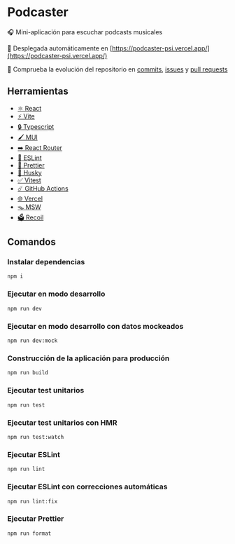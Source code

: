 # Podcaster

🎧 Mini-aplicación para escuchar podcasts musicales

🚀 Desplegada automáticamente en [https://podcaster-psi.vercel.app/](https://podcaster-psi.vercel.app/)

📜 Comprueba la evolución del repositorio en [commits](https://github.com/am-soto/podcaster/commits), [issues](https://github.com/am-soto/podcaster/issues) y [pull requests](https://github.com/am-soto/podcaster/pulls)

## Herramientas

- [⚛️ React](https://react.dev/)
- [⚡ Vite](https://vitejs.dev/)
- [🔒 Typescript](https://www.typescriptlang.org/)
- [🖌️ MUI](https://mui.com/material-ui/)
- [➡️ React Router](https://reactrouter.com/)
- [🔦 ESLint](https://eslint.org/)
- [🧹 Prettier](https://prettier.io/)
- [🐶 Husky](https://typicode.github.io/husky/)
- [✅ Vitest](https://vitest.dev/)
- [☄️ GitHub Actions](https://github.com/features/actions)
- [🌐 Vercel](https://vercel.com/)
- [🪤 MSW](https://mswjs.io/)
- [🗳️ Recoil](https://recoiljs.org/)

## Comandos

### Instalar dependencias
```
npm i
```
### Ejecutar en modo desarrollo
```
npm run dev
```
### Ejecutar en modo desarrollo con datos mockeados
```
npm run dev:mock
```
### Construcción de la aplicación para producción 
```
npm run build
```
### Ejecutar test unitarios
```
npm run test
```
### Ejecutar test unitarios con HMR
```
npm run test:watch
```
### Ejecutar ESLint
```
npm run lint
```
### Ejecutar ESLint con correcciones automáticas
```
npm run lint:fix
```
### Ejecutar Prettier
```
npm run format
```